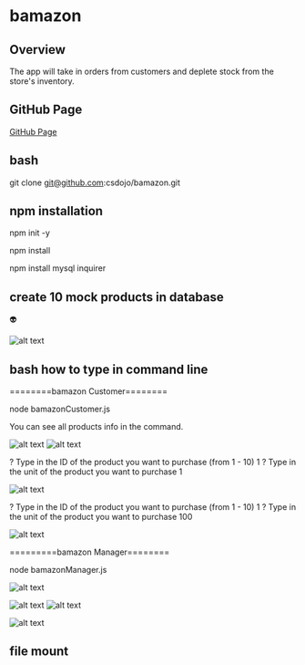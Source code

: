 # bamazon

## Overview

The app will take in orders from customers and deplete stock from the store's inventory.

## GitHub Page

[GitHub Page](https://csdojo.github.io/bamazon/)


## bash
git clone 
git@github.com:csdojo/bamazon.git

## npm installation

npm init -y

npm install

npm install mysql inquirer

## create 10 mock products in database

:alien:

![alt text](mock.PNG)

## bash how to type in command line

========bamazon Customer========

node bamazonCustomer.js

You can see all products info in the command. 

![alt text](info1.PNG)
![alt text](info2.PNG)

? Type in the ID of the product you want to purchase (from 1 - 10) 1
? Type in the unit of the product you want to purchase 1

![alt text](purchase1.PNG)

? Type in the ID of the product you want to purchase (from 1 - 10) 1
? Type in the unit of the product you want to purchase 100

![alt text](purchase2.PNG)

=========bamazon Manager========

node bamazonManager.js

![alt text](managerselection.PNG)

![alt text](view1.PNG)
![alt text](view2.PNG)

![alt text](low.PNG)




## file mount
[js#1]:bamazonCustomer.js

[json#1]:package-lock.json
[json#2]:package.json

[sql#1]:db/schema.sql
[sql#2]:db/seeds.sql